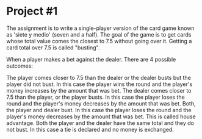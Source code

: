 # Project #1

The assignment is to write a single-player version of the card game known as 'siete y medio' (seven and a half).
The goal of the game is to get cards whose total value comes the closest to 7.5 without going over it. Getting a card total over 7.5 is called "busting". 

When a player makes a bet against the dealer. There are 4 possible outcomes:

The player comes closer to 7.5 than the dealer or the dealer busts but the player did not bust. 
In this case the player wins the round and the player's money increases by the amount that was bet.
The dealer comes closer to 7.5 than the player, or the player busts.
In this case the player loses the round and the player's money decreases by the amount that was bet.
Both, the player and dealer bust.
In this case the player loses the round and the player's money decreases by the amount that was bet. 
This is called house advantage. 
Both the player and the dealer have the same total and  they do not bust.
In this case a tie is declared and no money is exchanged. 

